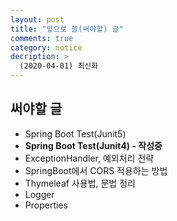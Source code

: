 ```yaml
---
layout: post
title: "앞으로 쓸(써야할) 글"
comments: true
category: notice
decription: >
  (2020-04-01) 최신화
---
```


## 써야할 글

- Spring Boot Test(Junit5)
- <strong> Spring Boot Test(Junit4) - 작성중</strong>
- ExceptionHandler, 예외처리 전략
- SpringBoot에서 CORS 적용하는 방법
- Thymeleaf 사용법, 문법 정리
- Logger
- Properties
